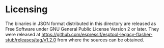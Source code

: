 # Licensing

The binaries in JSON format distributed in this directory are released as Free Software under GNU General Public License Version 2 or later. They were released at https://github.com/espressif/esptool-legacy-flasher-stub/releases/tag/v1.2.0 from where the sources can be obtained.
